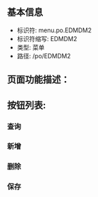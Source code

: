 
## 基本信息

- 标识符: menu.po.EDMDM2
- 标识符缩写: EDMDM2
- 类型: 菜单
- 路径: /po/EDMDM2

## 页面功能描述：





## 按钮列表:


### 查询



### 新增



### 删除



### 保存


